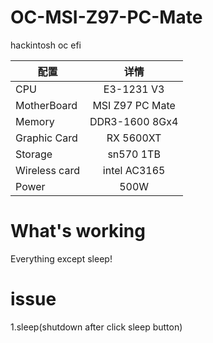 # OC-MSI-Z97-PC-Mate
 hackintosh oc efi


| 配置 | 详情     |
| ---------- | :-----------:  |
| CPU | E3-1231 V3 |
| MotherBoard | MSI Z97 PC Mate |
| Memory | DDR3-1600 8Gx4 |
| Graphic Card | RX 5600XT |
| Storage | sn570 1TB | 
| Wireless card | intel AC3165 |
| Power | 500W |

# What's working
Everything except sleep!

# issue
1.sleep(shutdown after click sleep button)


